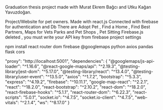 Graduation thesis project made with Murat Ekrem Bağcı and Utku Kağan Yavuzdoğan.


Project/Website for pet owners. 
Made with react.js 
Connected with firebase for authentication and Db
There are Adopt Pet , Find a Home , Find Best Partners, Maps for Vets Parks and Pet Shops , Pet Sitting
Firebase.js deleted , you must write your API key from firebase project settings

npm install
react router dom
firebase
@googlemaps
python
axios
pandas
flask
cors


"proxy": "http://localhost:5001",
"dependencies": {
    "@googlemaps/js-api-loader": "^1.16.6",
    "@react-google-maps/api": "^2.19.3",
    "@testing-library/jest-dom": "^5.17.0",
    "@testing-library/react": "^13.4.0",
    "@testing-library/user-event": "^13.5.0",
    "axios": "^1.7.2",
    "bootstrap": "^5.3.3",
    "express": "^4.19.2",
    "firebase": "^10.11.1",
    "google-map-react": "^2.2.1",
    "react": "^18.2.0",
    "react-bootstrap": "^2.10.2",
    "react-dom": "^18.2.0",
    "react-firebase-hooks": "^5.1.1",
    "react-router-dom": "^6.22.3",
    "react-scripts": "5.0.1",
    "socket.io": "^4.7.5",
    "socket.io-client": "^4.7.5",
    "web-vitals": "^2.1.4",
    "ws": "^8.17.0"
  }
